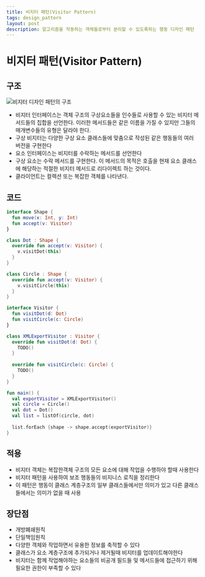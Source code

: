 ```yaml
---
title: 비지터 패턴(Visitor Pattern)
tags: design_pattern
layout: post
description: 알고리즘을 작동하는 객체들로부터 분리할 수 있도록하는 행동 디자인 패턴
---
```


# 비지터 패턴(Visitor Pattern)

## 구조

![비지터 디자인 패턴의 구조](https://refactoring.guru/images/patterns/diagrams/visitor/structure-ko.png)

- 비지터 인터페이스는 객체 구조의 구상요소들을 인수들로 사용할 수 있는 비지터 메서드들의 집합을 선언한다. 이러한 메서드들은 같은 이름을 가질 수 있지만 그들의 매개변수들의 유형은 달라야 한다.
- 구상 비지터는 다양한 구상 요소 클래스들에 맞춤으로 작성된 같은 행동들의 여러 버전을 구현한다
- 요소 인터페이스는 비지터를 수락하는 메서드를 선언한다
- 구상 요소는 수락 메서드를 구현한다. 이 메서드의 목적은 호출을 현재 요소 클래스에 해당하는 적절한 비지터 메서드로 리다이렉트 하는 것이다.
- 클라이언트는 컬렉션 또는 복잡한 객체를 나타낸다.

## 코드

```kotlin
interface Shape {
  fun move(x: Int, y: Int)
  fun accept(v: Visitor)
}

class Dot : Shape {
  override fun accept(v: Visitor) {
    v.visitDot(this)
  }
}

class Circle : Shape {
  override fun accept(v: Visitor) {
    v.visitCircle(this)
  }
}

interface Visitor {
  fun visitDot(d: Dot)
  fun visitCircle(c: Circle)
}

class XMLExportVisitor : Visitor {
  override fun visitDot(d: Dot) {
    TODO()
  }
  
  override fun visitCircle(c: Circle) {
    TODO()
  }
}

fun main() {
  val exportVisitor = XMLExportVisitor()
  val circle = Circle()
  val dot = Dot()
  val list = listOf(circle, dot)
  
  list.forEach {shape -> shape.accept(exportVisitor)}
}
```

## 적용

- 비지터 객체는 복잡한객체 구조의 모든 요소에 대해 작업을 수행하야 할때 사용한다
- 비지터 패턴을 사용하여 보조 행동들의 비지니스 로직을 정리한다
- 이 패턴은 행동이 클래스 계층구조의 일부 클래스들에서만 의미가 있고 다른 클래스들에서는 의미가 없을 때 사용

## 장단점

- 개방폐쇄원칙
- 단일책임원칙
- 다양한 객체와 작업하면서 유용한 정보를 축적할 수 있다
- 클래스가 요소 계층구조에 추가되거나 제거될때 비지터를 업데이트해야한다
- 비지터는 함께 작업해야하는 요소들의 비공개 필드들 및 메서드들에 접근하기 위해 필요한 권한이 부족할 수 있다